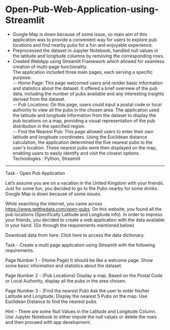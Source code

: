 # Open-Pub-Web-Application-using-Streamlit
- Google Map is down because of some issue, so main aim of this application was to provide a convenient way for users to explore pub 
 locations and find nearby pubs for a fun and enjoyable experience. <br>
- Preprocessed the dataset in Jupyter Notebook, handled null values in the latitude and longitude columns by removing the corresponding rows.<br>
- Created WebApp using Streamlit Framework which allowed for seamless creation of multi-page functionality. <br>
 The application included three main pages, each serving a specific purpose.<br>
  -- Home Page: This page welcomed users and render basic information and statistics about the dataset. It offered a brief overview 
 of the pub data, including the number of pubs available and any interesting insights derived from the dataset.<br>
  -- Pub Locations: On this page, users could input a postal code or local authority to view all the pubs in the chosen area. 
 The application used the latitude and longitude information from the dataset to display the pub locations on a map, providing a visual 
 representation of the pub distribution in the specified region.<br>
  -- Find the Nearest Pub: This page allowed users to enter their own latitude and longitude coordinates. Using the Euclidean distance 
 calculation, the application determined the five nearest pubs to the user's location. These nearest pubs were then displayed on the map,
 enabling users to easily identify and visit the closest options. <br>
 Technologies : Python, Streamlit

<hr>
Task - Open Pub Application


Let’s assume you are on a vacation in the United Kingdom with your friends. Just for some fun, you decided to go to the Pubs nearby for some drinks. Google Map is down because of some issues. 

While searching the internet, you came across https://www.getthedata.com/open-pubs. On this website, you found all the pub locations (Specifically Latitude and Longitude info). In order to impress your friends, you decided to create a web application with the data available in your hand. (Go through the requirements mentioned below)

Download data from here.
Click here to access the data dictionary.


Task - Create a multi page application using Streamlit with the following requirements.

Page Number 1 - (Home Page)
It should be like a welcome page. Show some basic information and statistics about the dataset.


Page Number 2 - (Pub Locations)
Display a map. Based on the Postal Code or Local Authority, display all the pubs in the area chosen. 

Page Number 3 - (Find the nearest Pub)
Ask the user to enter his/her Latitude and Longitude. Display the nearest 5 Pubs on the map. Use Euclidean Distance to find the nearest pubs.


Hint - There are some Null Values in the Latitude and Longitude Column. Use Jupyter Notebook to either impute the null values or delete the rows and then proceed with app development.
